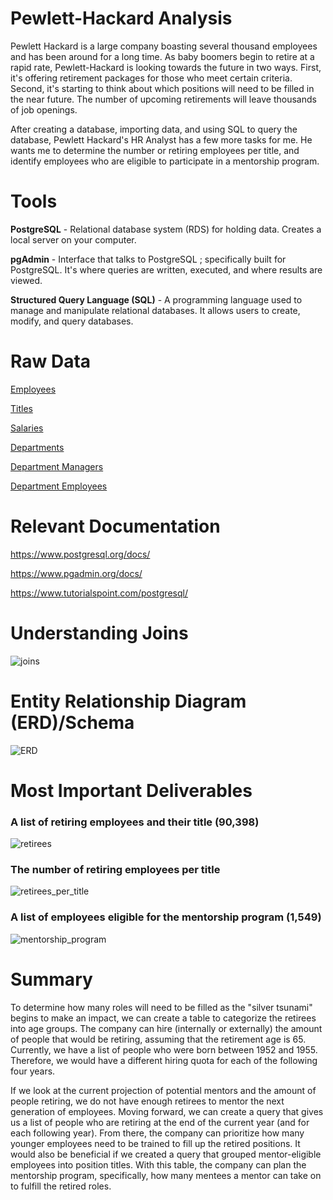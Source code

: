 # Pewlett-Hackard Analysis
Pewlett Hackard is a large company boasting several thousand employees and has been around for a long time. As baby boomers begin to retire at a rapid rate, Pewlett-Hackard is looking towards the future in two ways. First, it's offering retirement packages for those who meet certain criteria. Second, it's starting to think about which positions will need to be filled in the near future. The number of upcoming retirements will leave thousands of job openings.

After creating a database, importing data, and using SQL to query the database, Pewlett Hackard's HR Analyst has a few more tasks for me. He wants me to determine the number or retiring employees per title, and identify employees who are eligible to participate in a mentorship program.

# Tools
**PostgreSQL** - Relational database system (RDS) for holding data. Creates a local server on your computer.

**pgAdmin** - Interface that talks to PostgreSQL ; specifically built for PostgreSQL. It's where queries are written, executed, and where results are viewed.

**Structured Query Language (SQL)** - A programming language used to manage and manipulate relational databases. It allows users to create, modify, and query databases.

# Raw Data
[Employees](https://raw.githubusercontent.com/dgeroux/MPLN_SQL_Demo/main/Datasets/employees%20(1).csv)

[Titles](https://raw.githubusercontent.com/dgeroux/MPLN_SQL_Demo/main/Datasets/titles%20(1).csv)

[Salaries](https://raw.githubusercontent.com/dgeroux/MPLN_SQL_Demo/main/Datasets/salaries%20(1).csv)

[Departments](https://raw.githubusercontent.com/dgeroux/MPLN_SQL_Demo/main/Datasets/departments%20(2).csv)

[Department Managers](https://raw.githubusercontent.com/dgeroux/MPLN_SQL_Demo/main/Datasets/dept_manager%20(1).csv)

[Department Employees](https://raw.githubusercontent.com/dgeroux/MPLN_SQL_Demo/main/Datasets/dept_emp%20(1).csv)

# Relevant Documentation
https://www.postgresql.org/docs/

https://www.pgadmin.org/docs/

https://www.tutorialspoint.com/postgresql/

# Understanding Joins
![joins](https://github.com/dgeroux/MPLN_SQL_Demo/blob/main/Images/PostgreSQL_joins.png)

# Entity Relationship Diagram (ERD)/Schema
![ERD](https://github.com/dgeroux/MPLN_SQL_Demo/blob/main/Images/ERD_schema.png)

# Most Important Deliverables 
### A list of retiring employees and their title (90,398)
![retirees](https://github.com/dgeroux/MPLN_SQL_Demo/blob/main/Images/unique_titles.png)
### The number of retiring employees per title
![retirees_per_title](https://github.com/dgeroux/MPLN_SQL_Demo/blob/main/Images/retiring_titles.png)
### A list of employees eligible for the mentorship program (1,549)
![mentorship_program](https://github.com/dgeroux/MPLN_SQL_Demo/blob/main/Images/mentorship_eligibility.png)

# Summary
To determine how many roles will need to be filled as the "silver tsunami" begins to make an impact, we can create a table to categorize the retirees into age groups. The company can hire (internally or externally) the amount of people that would be retiring, assuming that the retirement age is 65. Currently, we have a list of people who were born between 1952 and 1955. Therefore, we would have a different hiring quota for each of the following four years.

If we look at the current projection of potential mentors and the amount of people retiring, we do not have enough retirees to mentor the next generation of employees. Moving forward, we can create a query that gives us a list of people who are retiring at the end of the current year (and for each following year). From there, the company can prioritize how many younger employees need to be trained to fill up the retired positions. It would also be beneficial if we created a query that grouped mentor-eligible employees into position titles. With this table, the company can plan the mentorship program, specifically, how many mentees a mentor can take on to fulfill the retired roles. 
